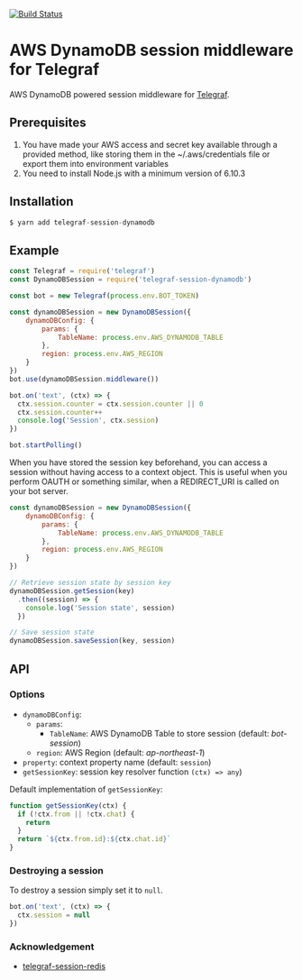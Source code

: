 [![Build Status](https://travis-ci.org/nessgor/telegraf-session-dynamodb.svg?branch=master)](https://travis-ci.org/nessgor/telegraf-session-dynamodb)

# AWS DynamoDB session middleware for Telegraf

AWS DynamoDB powered session middleware for [Telegraf](https://github.com/telegraf/telegraf).

## Prerequisites

1. You have made your AWS access and secret key available through a provided method, like storing them in the ~/.aws/credentials file or export them into environment variables
2. You need to install Node.js  with a minimum version of 6.10.3 

## Installation

```js
$ yarn add telegraf-session-dynamodb
```

## Example

```js
const Telegraf = require('telegraf')
const DynamoDBSession = require('telegraf-session-dynamodb')

const bot = new Telegraf(process.env.BOT_TOKEN)

const dynamoDBSession = new DynamoDBSession({
    dynamoDBConfig: {
        params: {
            TableName: process.env.AWS_DYNAMODB_TABLE
        },
        region: process.env.AWS_REGION
    }
})
bot.use(dynamoDBSession.middleware())

bot.on('text', (ctx) => {
  ctx.session.counter = ctx.session.counter || 0
  ctx.session.counter++
  console.log('Session', ctx.session)
})

bot.startPolling()
```

When you have stored the session key beforehand, you can access a
session without having access to a context object. This is useful when
you perform OAUTH or something similar, when a REDIRECT_URI is called
on your bot server.

```js
const dynamoDBSession = new DynamoDBSession({
    dynamoDBConfig: {
        params: {
            TableName: process.env.AWS_DYNAMODB_TABLE
        },
        region: process.env.AWS_REGION
    }
})

// Retrieve session state by session key
dynamoDBSession.getSession(key)
  .then((session) => {
    console.log('Session state', session)
  })

// Save session state
dynamoDBSession.saveSession(key, session)
```

## API

### Options

* `dynamoDBConfig`:
  * `params`: 
    * `TableName`: AWS DynamoDB Table to store session (default: *bot-session*)
  * `region`: AWS Region (default: *ap-northeast-1*)
* `property`: context property name (default: `session`)
* `getSessionKey`: session key resolver function `(ctx) => any`)

Default implementation of `getSessionKey`:

```js
function getSessionKey(ctx) {
  if (!ctx.from || !ctx.chat) {
    return
  }
  return `${ctx.from.id}:${ctx.chat.id}`
}
```

### Destroying a session

To destroy a session simply set it to `null`.

```js
bot.on('text', (ctx) => {
  ctx.session = null
})

```

### Acknowledgement
* [telegraf-session-redis](https://github.com/telegraf/telegraf-session-redis)